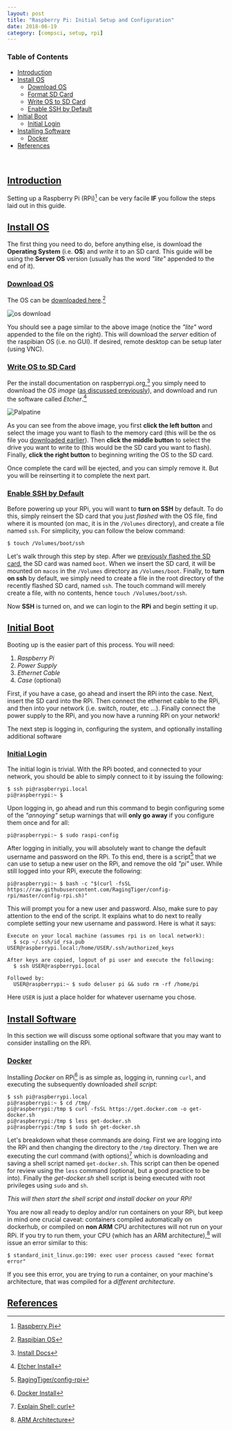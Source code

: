 ```yaml
---
layout: post
title: "Raspberry Pi: Initial Setup and Configuration"
date: 2018-06-19
category: [compsci, setup, rpi]
---
```

### <a name="toc"></a> Table of Contents
* [Introduction](#intro)
* [Install OS](#rpios)
  * [Download OS](#downloados)
  * [Format SD Card](#sdcard)
  * [Write OS to SD Card](#writeos)
  * [Enable SSH by Default](#enablessh)
* [Initial Boot](#bootrpi)
  * [Initial Login](#initlogin)
* [Installing Software](#software)
  * [Docker](#docker)
* [References](#references)

<br>

## <a name="intro"></a> [Introduction](#toc)
Setting up a Raspberry Pi (RPi)[^fn1] can be very facile **IF** you follow the
steps laid out in this guide.

## <a name="rpios"></a> [Install OS](#toc)
The first thing you need to do, before anything else, is download the
**Operating System** (i.e. **OS**) and *write* it to an SD card. This guide
will be using the **Server OS** version (usually has the word *"lite"* appended
to the end of it).

### <a name="downloados"></a> [Download OS](#toc)
The OS can be
[downloaded here](https://www.raspberrypi.org/downloads/raspbian/).[^fn2]

![os download]({{site.baseurl}}/assets/img/rpi_setup/rpi_os_download1.png)

You should see a page similar to the above image (notice the *"lite"* word
appended to the file on the right). This will download the *server* edition of
the raspibian OS (i.e. no GUI). If desired, remote desktop can be setup later
(using VNC).

### <a name="writeos"></a> [Write OS to SD Card](#toc)
Per the install documentation on raspberrypi.org,[^fn3] you simply need to
download the _OS image_ ([as discussed previously](#downloados)), and download
and run the software called *Etcher*.[^fn4]

![Palpatine]({{site.baseurl}}/assets/img/gnosis/etcher.png)

As you can see from the above image, you first **click the left button** and
select the image you want to flash to the memory card (this will be the
os file you [downloaded earlier](#donwloados)). Then **click the middle button**
to select the drive you want to write to (this would be the SD card you want to
flash). Finally, **click the right button** to beginning writing the OS to the
SD card.

Once complete the card will be ejected, and you can simply remove it. But you
will be reinserting it to complete the next part.

### <a name="enablessh"></a> [Enable SSH by Default](#toc)
Before powering up your RPi, you will want to **turn on SSH** by default. To do
this, simply reinsert the SD card that you just *flashed* with the OS file, find
where it is mounted (on mac, it is in the `/Volumes` directory), and create a
file named `ssh`. For simplicity, you can follow the below command:
```
$ touch /Volumes/boot/ssh
```

Let's walk through this step by step. After we
[previously flashed the SD card](#writeos), the SD card was named `boot`. When
we insert the SD card, it will be mounted on `macos` in the `/Volumes` directory
as `/Volumes/boot`. Finally, to **turn on ssh** by default, we simply need to
create a file in the root directory of the recently flashed SD card, named
`ssh`. The touch command will merely create a file, with no contents, hence
`touch /Volumes/boot/ssh`.

Now **SSH** is turned on, and we can login to the **RPi** and begin setting it
up.

## <a name="bootrpi"></a> [Initial Boot](#toc)
Booting up is the easier part of this process. You will need:
1. *Raspberry Pi*
2. *Power Supply*
3. *Ethernet Cable*
4. *Case* (optional)

First, if you have a case, go ahead and insert the RPi into the case. Next,
insert the SD card into the RPi. Then connect the ethernet cable to
the RPi, and then into your network (i.e. switch, router, etc ...). Finally
connect the power supply to the RPi, and you now have a running RPi on your
network!

The next step is logging in, configuring the system, and optionally installing
additional software

### <a name="initlog"></a> [Initial Login](#toc)
The initial login is trivial. With the RPi booted, and connected to your
network, you should be able to simply connect to it by issuing the following:
```
$ ssh pi@raspberrypi.local
pi@raspberrypi:~ $
```

Upon logging in, go ahead and run this command to begin configuring some of the
*"annoying"* setup warnings that will **only go away** if you configure them
once and for all:
```
pi@raspberrypi:~ $ sudo raspi-config
```

After logging in initially, you will absolutely want to change the default
username and password on the RPi. To this end, there is a script[^fn5] that we can
use to setup a new user on the RPi, and remove the old *"pi"* user. While still
logged into your RPi, execute the following:
```
pi@raspberrypi:~ $ bash -c "$(curl -fsSL https://raw.githubusercontent.com/RagingTiger/config-rpi/master/config-rpi.sh)"
```

This will prompt you for a new user and password. Also, make sure to pay
attention to the end of the script. It explains what to do next to really
complete setting your new username and password. Here is what it says:
```
Execute on your local machine (assumes rpi is on local network):
  $ scp ~/.ssh/id_rsa.pub USER@raspberrypi.local:/home/USER/.ssh/authorized_keys

After keys are copied, logout of pi user and execute the following:
  $ ssh USER@raspberrypi.local

Followed by:
  USER@raspberrypi:~ $ sudo deluser pi && sudo rm -rf /home/pi
```

Here `USER` is just a place holder for whatever username you chose.

## <a name="software"></a> [Install Software](#toc)
In this section we will discuss some optional software that you may want to
consider installing on the RPi.

### <a name="docker"></a> [Docker](#toc)
Installing *Docker* on RPi[^fn6] is as simple as, logging in, running `curl`,
and executing the subsequently downloaded *shell script*:
```
$ ssh pi@raspberrypi.local
pi@raspberrypi:~ $ cd /tmp/
pi@raspberrypi:/tmp $ curl -fsSL https://get.docker.com -o get-docker.sh
pi@raspberrypi:/tmp $ less get-docker.sh
pi@raspberrypi:/tmp $ sudo sh get-docker.sh
```

Let's breakdown what these commands are doing. First we are logging into the RPi
and then changing the directory to the `/tmp` directory. Then we are executing
the curl command (with options)[^fn7] which is downloading and saving a shell
script named `get-docker.sh`. This script can then be opened for review using
the `less` command (optional, but a good practice to be into). Finally the
*get-docker.sh* shell script is being executed with root privileges using `sudo`
and `sh`.

*This will then start the shell script and install docker on your RPi!*

You are now all ready to deploy and/or run containers on your RPi, but keep in
mind one crucial caveat: containers compiled automatically on dockerhub, or
compiled on **non ARM** CPU architectures will not run on your RPi. If you try
to run them, your CPU (which has an ARM architecture),[^fn8] will issue an error
similar to this:
```
$ standard_init_linux.go:190: exec user process caused "exec format error"
```

If you see this error, you are trying to run a container, on your machine's
architecture, that was compiled for a *different architecture*.

## <a name="references"></a> [References](#toc)
[^fn1]: [Raspberry Pi](https://www.raspberrypi.org/)
[^fn2]: [Raspibian OS](https://www.raspberrypi.org/downloads/raspbian/)
[^fn3]: [Install Docs](https://www.raspberrypi.org/documentation/installation/installing-images/)
[^fn4]: [Etcher Install](https://etcher.io/)
[^fn5]: [RagingTiger/config-rpi](https://github.com/RagingTiger/config-rpi)
[^fn6]: [Docker Install](https://docs.docker.com/install/linux/docker-ce/debian/#install-using-the-convenience-script)
[^fn7]: [Explain Shell: curl](https://explainshell.com/explain?cmd=curl+-fsSL+https%3A%2F%2Fget.docker.com+-o+get-docker.sh)
[^fn8]: [ARM Architecture](https://en.wikipedia.org/wiki/ARM_architecture)
